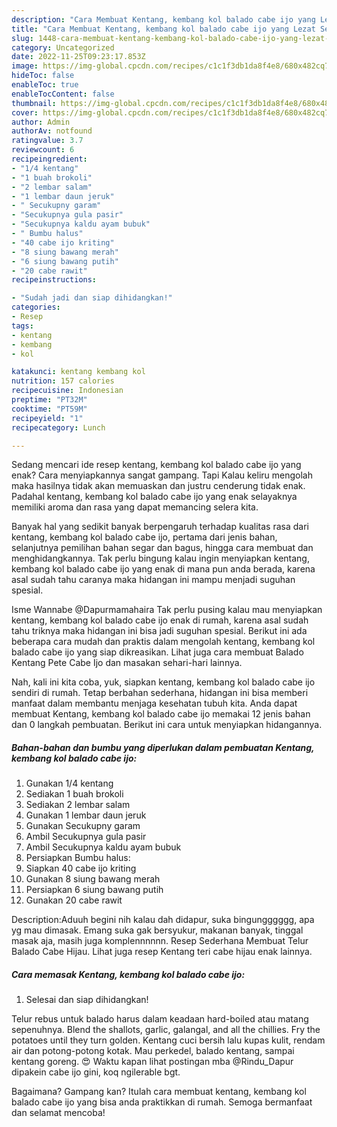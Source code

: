 ```yaml
---
description: "Cara Membuat Kentang, kembang kol balado cabe ijo yang Lezat Sekali"
title: "Cara Membuat Kentang, kembang kol balado cabe ijo yang Lezat Sekali"
slug: 1448-cara-membuat-kentang-kembang-kol-balado-cabe-ijo-yang-lezat-sekali
category: Uncategorized
date: 2022-11-25T09:23:17.853Z
image: https://img-global.cpcdn.com/recipes/c1c1f3db1da8f4e8/680x482cq70/kentang-kembang-kol-balado-cabe-ijo-foto-resep-utama.jpg
hideToc: false
enableToc: true
enableTocContent: false
thumbnail: https://img-global.cpcdn.com/recipes/c1c1f3db1da8f4e8/680x482cq70/kentang-kembang-kol-balado-cabe-ijo-foto-resep-utama.jpg
cover: https://img-global.cpcdn.com/recipes/c1c1f3db1da8f4e8/680x482cq70/kentang-kembang-kol-balado-cabe-ijo-foto-resep-utama.jpg
author: Admin
authorAv: notfound
ratingvalue: 3.7
reviewcount: 6
recipeingredient:
- "1/4 kentang"
- "1 buah brokoli"
- "2 lembar salam"
- "1 lembar daun jeruk"
- " Secukupny garam"
- "Secukupnya gula pasir"
- "Secukupnya kaldu ayam bubuk"
- " Bumbu halus"
- "40 cabe ijo kriting"
- "8 siung bawang merah"
- "6 siung bawang putih"
- "20 cabe rawit"
recipeinstructions:

- "Sudah jadi dan siap dihidangkan!"
categories:
- Resep
tags:
- kentang
- kembang
- kol

katakunci: kentang kembang kol 
nutrition: 157 calories
recipecuisine: Indonesian
preptime: "PT32M"
cooktime: "PT59M"
recipeyield: "1"
recipecategory: Lunch

---
```



Sedang mencari ide resep kentang, kembang kol balado cabe ijo yang enak? Cara menyiapkannya sangat gampang. Tapi Kalau keliru mengolah maka hasilnya tidak akan memuaskan dan justru cenderung tidak enak. Padahal kentang, kembang kol balado cabe ijo yang enak selayaknya memiliki aroma dan rasa yang dapat memancing selera kita.


Banyak hal yang sedikit banyak berpengaruh terhadap kualitas rasa dari kentang, kembang kol balado cabe ijo, pertama dari jenis bahan, selanjutnya pemilihan bahan segar dan bagus, hingga cara membuat dan menghidangkannya. Tak perlu bingung kalau ingin menyiapkan kentang, kembang kol balado cabe ijo yang enak di mana pun anda berada, karena asal sudah tahu caranya maka hidangan ini mampu menjadi suguhan spesial.

Isme Wannabe @Dapurmamahaira Tak perlu pusing kalau mau menyiapkan kentang, kembang kol balado cabe ijo enak di rumah, karena asal sudah tahu triknya maka hidangan ini bisa jadi suguhan spesial. Berikut ini ada beberapa cara mudah dan praktis dalam mengolah kentang, kembang kol balado cabe ijo yang siap dikreasikan. Lihat juga cara membuat Balado Kentang Pete Cabe Ijo dan masakan sehari-hari lainnya.


Nah, kali ini kita coba, yuk, siapkan kentang, kembang kol balado cabe ijo sendiri di rumah. Tetap berbahan sederhana, hidangan ini bisa memberi manfaat dalam membantu menjaga kesehatan tubuh kita. Anda dapat membuat Kentang, kembang kol balado cabe ijo memakai 12 jenis bahan dan 0 langkah pembuatan. Berikut ini cara untuk menyiapkan hidangannya.

<!--inarticleads1-->

##### Bahan-bahan dan bumbu yang diperlukan dalam pembuatan Kentang, kembang kol balado cabe ijo:

1. Gunakan 1/4 kentang
1. Sediakan 1 buah brokoli
1. Sediakan 2 lembar salam
1. Gunakan 1 lembar daun jeruk
1. Gunakan  Secukupny garam
1. Ambil Secukupnya gula pasir
1. Ambil Secukupnya kaldu ayam bubuk
1. Persiapkan  Bumbu halus:
1. Siapkan 40 cabe ijo kriting
1. Gunakan 8 siung bawang merah
1. Persiapkan 6 siung bawang putih
1. Gunakan 20 cabe rawit


Description:Aduuh begini nih kalau dah didapur, suka bingungggggg, apa yg mau dimasak. Emang suka gak bersyukur, makanan banyak, tinggal masak aja, masih juga komplennnnnn. Resep Sederhana Membuat Telur Balado Cabe Hijau. Lihat juga resep Kentang teri cabe hijau enak lainnya. 

<!--inarticleads2-->

##### Cara memasak Kentang, kembang kol balado cabe ijo:


1. Selesai dan siap dihidangkan!

Telur rebus untuk balado harus dalam keadaan hard-boiled atau matang sepenuhnya. Blend the shallots, garlic, galangal, and all the chillies. Fry the potatoes until they turn golden. Kentang cuci bersih lalu kupas kulit, rendam air dan potong-potong kotak. Mau perkedel, balado kentang, sampai kentang goreng. 😍 Waktu kapan lihat postingan mba @Rindu_Dapur dipakein cabe ijo gini, koq ngilerable bgt. 

Bagaimana? Gampang kan? Itulah cara membuat kentang, kembang kol balado cabe ijo yang bisa anda praktikkan di rumah. Semoga bermanfaat dan selamat mencoba!

